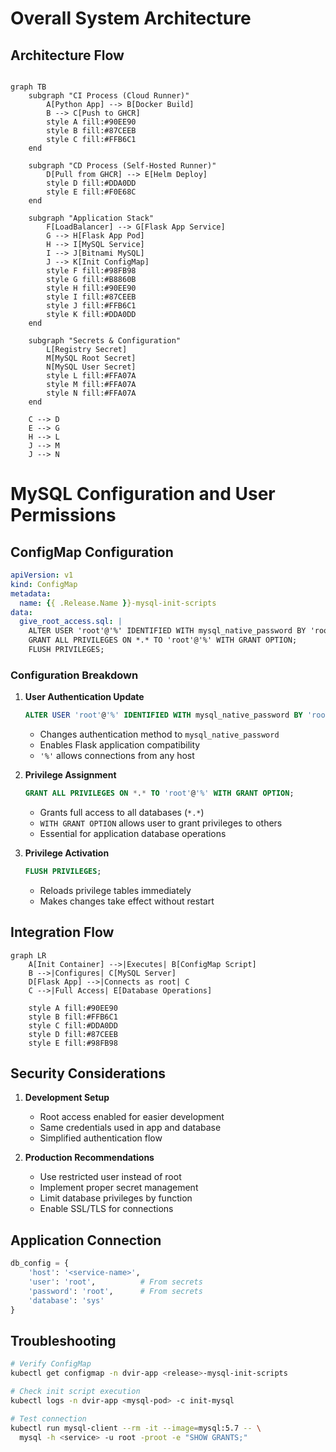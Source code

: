 
# Overall System Architecture


## Architecture Flow
```mermaid

graph TB
    subgraph "CI Process (Cloud Runner)"
        A[Python App] --> B[Docker Build]
        B --> C[Push to GHCR]
        style A fill:#90EE90
        style B fill:#87CEEB
        style C fill:#FFB6C1
    end

    subgraph "CD Process (Self-Hosted Runner)"
        D[Pull from GHCR] --> E[Helm Deploy]
        style D fill:#DDA0DD
        style E fill:#F0E68C
    end

    subgraph "Application Stack"
        F[LoadBalancer] --> G[Flask App Service]
        G --> H[Flask App Pod]
        H --> I[MySQL Service]
        I --> J[Bitnami MySQL]
        J --> K[Init ConfigMap]
        style F fill:#98FB98
        style G fill:#B8860B
        style H fill:#90EE90
        style I fill:#87CEEB
        style J fill:#FFB6C1
        style K fill:#DDA0DD
    end

    subgraph "Secrets & Configuration"
        L[Registry Secret]
        M[MySQL Root Secret]
        N[MySQL User Secret]
        style L fill:#FFA07A
        style M fill:#FFA07A
        style N fill:#FFA07A
    end

    C --> D
    E --> G
    H --> L
    J --> M
    J --> N
```

# MySQL Configuration and User Permissions

## ConfigMap Configuration
```yaml
apiVersion: v1
kind: ConfigMap
metadata:
  name: {{ .Release.Name }}-mysql-init-scripts
data:
  give_root_access.sql: |
    ALTER USER 'root'@'%' IDENTIFIED WITH mysql_native_password BY 'root';
    GRANT ALL PRIVILEGES ON *.* TO 'root'@'%' WITH GRANT OPTION;
    FLUSH PRIVILEGES;
```

### Configuration Breakdown
1. **User Authentication Update**
   ```sql
   ALTER USER 'root'@'%' IDENTIFIED WITH mysql_native_password BY 'root';
   ```
   - Changes authentication method to `mysql_native_password`
   - Enables Flask application compatibility
   - `'%'` allows connections from any host

2. **Privilege Assignment**
   ```sql
   GRANT ALL PRIVILEGES ON *.* TO 'root'@'%' WITH GRANT OPTION;
   ```
   - Grants full access to all databases (`*.*`)
   - `WITH GRANT OPTION` allows user to grant privileges to others
   - Essential for application database operations

3. **Privilege Activation**
   ```sql
   FLUSH PRIVILEGES;
   ```
   - Reloads privilege tables immediately
   - Makes changes take effect without restart

## Integration Flow
```mermaid
graph LR
    A[Init Container] -->|Executes| B[ConfigMap Script]
    B -->|Configures| C[MySQL Server]
    D[Flask App] -->|Connects as root| C
    C -->|Full Access| E[Database Operations]

    style A fill:#90EE90
    style B fill:#FFB6C1
    style C fill:#DDA0DD
    style D fill:#87CEEB
    style E fill:#98FB98
```

## Security Considerations
1. **Development Setup**
   - Root access enabled for easier development
   - Same credentials used in app and database
   - Simplified authentication flow

2. **Production Recommendations**
   - Use restricted user instead of root
   - Implement proper secret management
   - Limit database privileges by function
   - Enable SSL/TLS for connections

## Application Connection
```python
db_config = {
    'host': '<service-name>',
    'user': 'root',          # From secrets
    'password': 'root',      # From secrets
    'database': 'sys'
}
```

## Troubleshooting
```bash
# Verify ConfigMap
kubectl get configmap -n dvir-app <release>-mysql-init-scripts

# Check init script execution
kubectl logs -n dvir-app <mysql-pod> -c init-mysql

# Test connection
kubectl run mysql-client --rm -it --image=mysql:5.7 -- \
  mysql -h <service> -u root -proot -e "SHOW GRANTS;"
```
